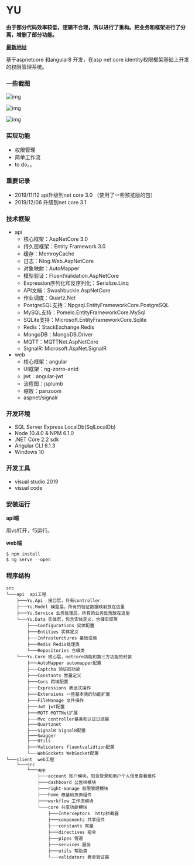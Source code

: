 # YU

**由于部分代码效率较低，逻辑不合理，所以进行了重构。把业务和框架进行了分离，增删了部分功能。**

**[最新地址](https://github.com/aishang2015/Convenience)**

基于aspnetcore 和angular8 开发，在asp net core identity权限框架基础上开发的权限管理系统。

### 一些截图

![img](https://github.com/aishang2015/Yu/blob/master/screenshots/1.png)

![img](https://github.com/aishang2015/Yu/blob/master/screenshots/2.png)

![img](https://github.com/aishang2015/Yu/blob/master/screenshots/3.png)

### 实现功能

- 权限管理
- 简单工作流
- to do。。

### 重要记录

- 2019/11/12 api升级到net core 3.0 （使用了一些预览版的包）
- 2019/12/06 升级到net core 3.1 

### 技术框架

- api
  - 核心框架：AspNetCore 3.0
  - 持久层框架：Entity Framework 3.0
  - 缓存：MemroyCache
  - 日志：Nlog.Web.AspNetCore 
  - 对象映射：AutoMapper
  - 模型验证：FluentValidation.AspNetCore 
  - Expression序列化和反序列化：Serialize.Linq 
  - API文档：Swashbuckle.AspNetCore 
  - 作业调度：Quartz.Net 
  - PostgreSQL支持：Npgsql.EntityFrameworkCore.PostgreSQL 
  - MySQL支持：Pomelo.EntityFrameworkCore.MySql
  - SQLite支持：Microsoft.EntityFrameworkCore.Sqlite 
  - Redis：StackExchange.Redis 
  - MongoDB：MongoDB.Driver 
  - MQTT：MQTTNet.AspNetCore 
  - SignalR: Microsoft.AspNet.SignalR 
- web
  - 核心框架：angular 
  - UI框架：ng-zorro-antd 
  - jwt：angular-jwt
  - 流程图：jsplumb
  - 缩放：panzoom 
  - aspnet/signalr

### 开发环境

- SQL Server Express LocalDb(SqlLocalDb)
- Node 10.4.0 & NPM 6.1.0
- .NET Core 2.2 sdk
- Angular CLI 8.1.3
- Windows 10

### 开发工具

- visual studio 2019
- visual code

### 安装运行

**api端**

用vs打开，f5运行。

**web端**

```js
$ npm install 
$ ng serve --open
```

### 程序结构

```
src
└───api  api工程
	├───Yu.Api  接口层，只有controller
	├───Yu.Model 模型层，所有的验证数据映射放在这里
	├───Yu.Service 业务处理层，所有的业务处理放在这里
	└───Yu.Data 实体层，包含实体定义，仓储实现等
		├───Configurations 实体配置
		├───Entities 实体定义
		├───Infrasturctures 基础设施
		├───Redis Redis处理类
		└───Repositories 仓储类
	└───Yu.Core 核心层，netcore功能和第三方功能的封装
		├───AutoMapper automapper配置
		├───Captcha 验证码功能
		├───Constants 常量定义
		├───Cors 跨域配置
		├───Expressions 表达式操作
		├───Extensions 一些基本类的功能扩展
		├───FileManage 文件操作
		├───Jwt jwt配置
		├───MQTT MQTTNet扩展
		├───Mvc controller基类和认证过滤器
		├───Quartznet 
		├───SignalR SignalR配置
		├───Swagger
		├───Utils 
		├───Validators fluentvalidtion配置
		└───WebSockets WebSocket配置
└───client  web工程
	└───src  
		└───app  
			├───account 账户模块，包含登录和用户个人信息查看组件
			├───dashboard 公告栏模块
			├───right-manage 权限管理模块
			├───home 根基础页面组件
			├───workflow 工作流模块
			└───core 共享功能模块
				├───Interceptors  http拦截器
				├───components 共享组件
				├───constants 常量
				├───directives 指令
				├───pipes 管道
				├───services 服务
				├───utils 帮助类
				└───validators 表单验证器
```

